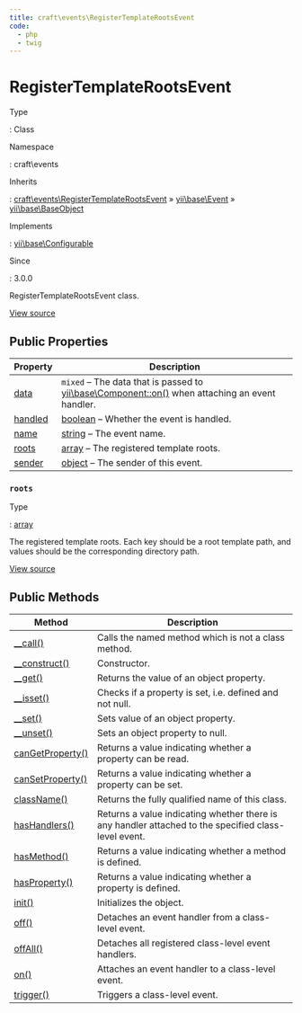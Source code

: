 ```yaml
---
title: craft\events\RegisterTemplateRootsEvent
code:
  - php
  - twig
---
```


# RegisterTemplateRootsEvent

Type

:   Class

Namespace

:   craft\events

Inherits

:   [craft\events\RegisterTemplateRootsEvent](craft-events-registertemplaterootsevent.md) &raquo;
[yii\base\Event](https://www.yiiframework.com/doc/api/2.0/yii-base-event) &raquo;
[yii\base\BaseObject](https://www.yiiframework.com/doc/api/2.0/yii-base-baseobject)

Implements

:   [yii\base\Configurable](https://www.yiiframework.com/doc/api/2.0/yii-base-configurable)

Since

:   3.0.0



RegisterTemplateRootsEvent class.





[View source](https://github.com/craftcms/cms/blob/master/src/events/RegisterTemplateRootsEvent.php)


## Public Properties

| Property                                                                                                       | Description
| -------------------------------------------------------------------------------------------------------------- | -------------------------------------------------------------------------------------------------------------------------------------------------------------------------
| [data](https://www.yiiframework.com/doc/api/2.0/yii-base-event#$data-detail "Defined by yii\base\Event")       | `mixed` – The data that is passed to [yii\base\Component::on()](https://www.yiiframework.com/doc/api/2.0/yii-base-component#on()-detail) when attaching an event handler.
| [handled](https://www.yiiframework.com/doc/api/2.0/yii-base-event#$handled-detail "Defined by yii\base\Event") | [boolean](http://php.net/language.types.boolean) – Whether the event is handled.
| [name](https://www.yiiframework.com/doc/api/2.0/yii-base-event#$name-detail "Defined by yii\base\Event")       | [string](http://php.net/language.types.string) – The event name.
| [roots](craft-events-registertemplaterootsevent.md#roots)                                                      | [array](http://php.net/language.types.array) – The registered template roots.
| [sender](https://www.yiiframework.com/doc/api/2.0/yii-base-event#$sender-detail "Defined by yii\base\Event")   | [object](http://php.net/language.types.object) – The sender of this event.

### `roots`



Type

:   [array](http://php.net/language.types.array)



The registered template roots. Each key should be a root template path, and values should be the corresponding directory path.



[View source](https://github.com/craftcms/cms/blob/master/src/events/RegisterTemplateRootsEvent.php#L23)







## Public Methods

| Method                                                                                                                                    | Description
| ----------------------------------------------------------------------------------------------------------------------------------------- | ----------------------------------------------------------------------------------------------------
| [__call()](https://www.yiiframework.com/doc/api/2.0/yii-base-baseobject#__call()-detail "Defined by yii\base\BaseObject")                 | Calls the named method which is not a class method.
| [__construct()](https://www.yiiframework.com/doc/api/2.0/yii-base-baseobject#__construct()-detail "Defined by yii\base\BaseObject")       | Constructor.
| [__get()](https://www.yiiframework.com/doc/api/2.0/yii-base-baseobject#__get()-detail "Defined by yii\base\BaseObject")                   | Returns the value of an object property.
| [__isset()](https://www.yiiframework.com/doc/api/2.0/yii-base-baseobject#__isset()-detail "Defined by yii\base\BaseObject")               | Checks if a property is set, i.e. defined and not null.
| [__set()](https://www.yiiframework.com/doc/api/2.0/yii-base-baseobject#__set()-detail "Defined by yii\base\BaseObject")                   | Sets value of an object property.
| [__unset()](https://www.yiiframework.com/doc/api/2.0/yii-base-baseobject#__unset()-detail "Defined by yii\base\BaseObject")               | Sets an object property to null.
| [canGetProperty()](https://www.yiiframework.com/doc/api/2.0/yii-base-baseobject#canGetProperty()-detail "Defined by yii\base\BaseObject") | Returns a value indicating whether a property can be read.
| [canSetProperty()](https://www.yiiframework.com/doc/api/2.0/yii-base-baseobject#canSetProperty()-detail "Defined by yii\base\BaseObject") | Returns a value indicating whether a property can be set.
| [className()](https://www.yiiframework.com/doc/api/2.0/yii-base-baseobject#className()-detail "Defined by yii\base\BaseObject")           | Returns the fully qualified name of this class.
| [hasHandlers()](https://www.yiiframework.com/doc/api/2.0/yii-base-event#hasHandlers()-detail "Defined by yii\base\Event")                 | Returns a value indicating whether there is any handler attached to the specified class-level event.
| [hasMethod()](https://www.yiiframework.com/doc/api/2.0/yii-base-baseobject#hasMethod()-detail "Defined by yii\base\BaseObject")           | Returns a value indicating whether a method is defined.
| [hasProperty()](https://www.yiiframework.com/doc/api/2.0/yii-base-baseobject#hasProperty()-detail "Defined by yii\base\BaseObject")       | Returns a value indicating whether a property is defined.
| [init()](https://www.yiiframework.com/doc/api/2.0/yii-base-baseobject#init()-detail "Defined by yii\base\BaseObject")                     | Initializes the object.
| [off()](https://www.yiiframework.com/doc/api/2.0/yii-base-event#off()-detail "Defined by yii\base\Event")                                 | Detaches an event handler from a class-level event.
| [offAll()](https://www.yiiframework.com/doc/api/2.0/yii-base-event#offAll()-detail "Defined by yii\base\Event")                           | Detaches all registered class-level event handlers.
| [on()](https://www.yiiframework.com/doc/api/2.0/yii-base-event#on()-detail "Defined by yii\base\Event")                                   | Attaches an event handler to a class-level event.
| [trigger()](https://www.yiiframework.com/doc/api/2.0/yii-base-event#trigger()-detail "Defined by yii\base\Event")                         | Triggers a class-level event.








